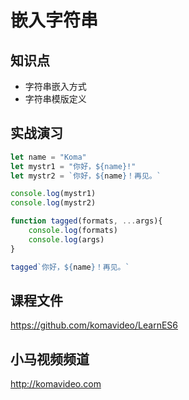 嵌入字符串
=========

## 知识点

* 字符串嵌入方式
* 字符串模版定义

## 实战演习

~~~js
let name = "Koma"
let mystr1 = "你好，${name}!"
let mystr2 = `你好，${name}！再见。`

console.log(mystr1)
console.log(mystr2)

function tagged(formats, ...args){
    console.log(formats)
    console.log(args)
}

tagged`你好，${name}！再见。`
~~~

## 课程文件

https://github.com/komavideo/LearnES6

## 小马视频频道

http://komavideo.com
